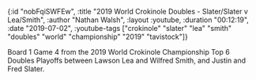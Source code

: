 {:id "nobFqiSWFEw",
 :title "2019 World Crokinole Doubles - Slater/Slater v Lea/Smith",
 :author "Nathan Walsh",
 :layout :youtube,
 :duration "00:12:19",
 :date "2019-07-02",
 :youtube-tags
 ["crokinole"
  "slater"
  "lea"
  "smith"
  "doubles"
  "world"
  "championship"
  "2019"
  "tavistock"]}


Board 1 Game 4 from the 2019 World Crokinole Championship Top 6 Doubles Playoffs between Lawson Lea and Wilfred Smith, and Justin and Fred Slater.
